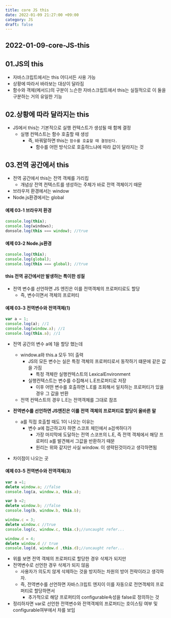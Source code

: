 ```yaml
---
title: core JS this
date: 2022-01-09 21:27:00 +09:00
category: JS
draft: false
---
```


## 2022-01-09-core-JS-this

## 01.JS의 this

- 자바스크립트에서는 this 어디서든 사용 가능
- 상황에 따라서 바라보는 대상이 달라짐
- 함수와 객체(메서드)의 구분이 느슨한 자바스크립트에서 this는 실질적으로 이 둘을 구분하는 거의 유일한 기능

## 02.상황에 따라 달라지는 this

- JS에서 this는 기본적으로 실행 컨텍스트가 생성될 때 함께 결정
  - 실행 컨텍스트는 함수 호출할 때 생성
    - 즉, 바꿔말하면 this는 `함수를 호출할 때 결정된다.`
      - 함수를 어떤 방식으로 호출하느냐에 따라 값이 달라지는 것

## 03.전역 공간에서 this

- 전역 공간에서 this는 전역 객체를 가리킴
  - 개념상 전역 컨텍스트를 생성하는 주체가 바로 전역 객체이기 때문
- 브라우저 환경에서는 window
- Node.js환경에서는 global

#### 예제 03-1 브라우저 환경

```js
console.log(this);
console.log(windows);
donsole.log(this === window); //true
```

#### 예제 03-2 Node.js환경

```js
console.log(this);
console.log(global);
console.log(this === global); //true
```

#### this 전역 공간에서만 발생하는 특이한 성질

- 전역 변수를 선언하면 JS 엔진은 이를 전역객체의 프로퍼티로도 할당
  - 즉, 변수이면서 객체의 프로퍼티

#### 예제 03-3 전역변수와 전역객체(1)

```js
var a = 1; 
console.log(a); //1
console.log(window.a); //1
console.log(this.a); //1
```

- 전역 공간의 변수 a에 1을 할당 했는데 
  - window.a와 this.a 모두 1이 출력
    - JS의 모든 변수는 실은 특정 객체의 프로퍼티로서 동작하기 떄문에 같은 값을 가짐
      - 특정 객체란 실행컨텍스트의 LexicalEnvironment
    - 실행컨텍스트는 변수를 수집해서 L.E프로퍼티로 저장
      - 이후 어떤 변수를 호출하면 L.E를 조회해서 일치하는 프로퍼티가 있을 경우 그 값을 반환
  - 전역 컨텍스트의 경우 L.E는 전역객체를 그대로 참조

- **전역변수를 선언하면 JS엔진은 이를 전역 객체의 프로퍼티로 할당이 올바른 말**
  - a를 직접 호출할 때도 1이 나오는 이유는
    - 변수 a에 접근하고자 하면 스코프 체인에서 a검색하다가
      - 가장 마지막에 도달하는 전역 스코프의 L.E, 즉 전역 객체에서 해당 프로퍼티 a를 발견해서 그값을 반환하기 때문
      - 원리는 위와 같지만 사실 window. 이 생략된것이라고 생각하면됨

- 차이점이 나오는 곳

#### 예제 03-5 전역변수와 전역객체(3)

````js
var a =1;
delete window.a; //false
console.log(a, window.a, this.a);

var b =2;
delete window.b; //false
console.log(b, window.b, this.b);

window.c = 3;
delete window.c //true
console.log(c, window.c, this.c);//uncaught refer...

window.d = 4;
delete window.d // true
console.log(d, window.d ,this.d);//uncaught refer...
````

- 위를 보면 전역 객체의 프로퍼티로 할당한 경우 삭제가 되지만
- 전역변수로 선언한 경우 삭제가 되지 않음
  - 사용자가 의도치 않게 삭제하는 것을 방지하는 차원의 방어 전략이라고 생각하자.
  - 즉, 전역변수를 선언하면 자바스크립트 엔지이 이를 자동으로 전연객체의 프로퍼티로 할당하면서
    - 추가적으로 해당 프로퍼티의 configurable속성을 false로 정의하는 것
- 정리하자면 var로 선언한 전역변수와 전역객체의 프로퍼티는 호이스팅 여부 및 configurable여부에서 차를 보임

